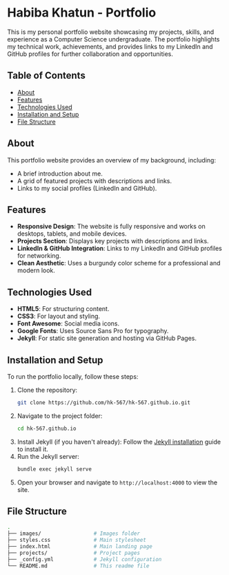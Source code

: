 # Habiba Khatun - Portfolio

This is my personal portfolio website showcasing my projects, skills, and experience as a Computer Science undergraduate. The portfolio highlights my technical work, achievements, and provides links to my LinkedIn and GitHub profiles for further collaboration and opportunities.

## Table of Contents
- [About](#about)
- [Features](#features)
- [Technologies Used](#technologies-used)
- [Installation and Setup](#installation-and-setup)
- [File Structure](#file-structure)

## About

This portfolio website provides an overview of my background, including:
- A brief introduction about me.
- A grid of featured projects with descriptions and links.
- Links to my social profiles (LinkedIn and GitHub).

## Features
- **Responsive Design**: The website is fully responsive and works on desktops, tablets, and mobile devices.
- **Projects Section**: Displays key projects with descriptions and links.
- **LinkedIn & GitHub Integration**: Links to my LinkedIn and GitHub profiles for networking.
- **Clean Aesthetic**: Uses a burgundy color scheme for a professional and modern look.

## Technologies Used
- **HTML5**: For structuring content.
- **CSS3**: For layout and styling.
- **Font Awesome**: Social media icons.
- **Google Fonts**: Uses Source Sans Pro for typography.
- **Jekyll**: For static site generation and hosting via GitHub Pages.

## Installation and Setup

To run the portfolio locally, follow these steps:

1. Clone the repository:
   ```bash
   git clone https://github.com/hk-567/hk-567.github.io.git
2. Navigate to the project folder:
   ```bash
   cd hk-567.github.io
3. Install Jekyll (if you haven't already): Follow the [Jekyll installation](https://jekyllrb.com/docs/installation/) guide to install it.
4. Run the Jekyll server:
   ```bash
   bundle exec jekyll serve
5. Open your browser and navigate to `http://localhost:4000` to view the site.

## File Structure
  ```bash
.
├── images/                 # Images folder  
├── styles.css              # Main stylesheet
├── index.html              # Main landing page
├── projects/               # Project pages
├── _config.yml             # Jekyll configuration
└── README.md               # This readme file

